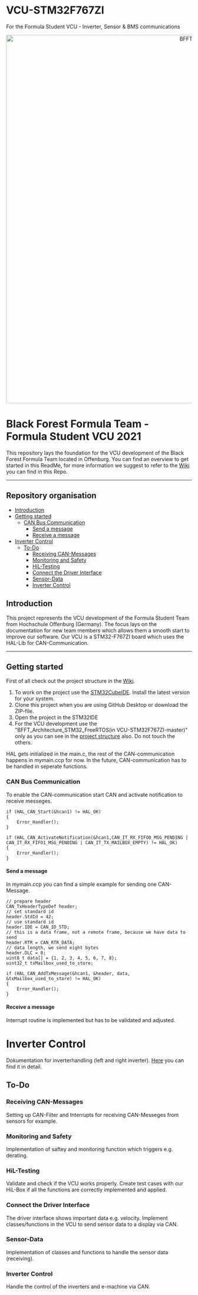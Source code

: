 # VCU-STM32F767ZI
For the Formula Student VCU - Inverter, Sensor &amp; BMS communications
<p align="center">
  <a href="https://blackforestformula.hs-offenburg.de/">
    <img alt="BFFT_Logo" title="BFFT" src="https://scontent-frt3-1.xx.fbcdn.net/v/t1.0-9/69419451_117866062911797_4569414645357477888_o.jpg?_nc_cat=107&ccb=1-3&_nc_sid=973b4a&_nc_ohc=b5rqMomf8_AAX8x_CMD&_nc_ht=scontent-frt3-1.xx&oh=7ab30784f93fdf5ad846196156f856e6&oe=606D20C4" width="1000">
  </a>
</p>

# Black Forest Formula Team - Formula Student VCU 2021

This repository lays the foundation for the VCU development of the Black Forest Formula Team located in Offenburg. You can find an overview to get started in this ReadMe, for more information we suggest to refer to the [Wiki](https://github.com/Black-Forest-Formula-Team/VCU-STM32F767ZI/wiki) you can find in this Repo.
____________________


## Repository organisation

<!-- START doctoc generated TOC please keep comment here to allow auto update -->
<!-- DON'T EDIT THIS SECTION, INSTEAD RE-RUN doctoc TO UPDATE -->


  - [Introduction](#introduction)
  - [Getting started](#getting-started)
    - [CAN Bus Communication](#can-bus-communication)
      - [Send a message](#send-a-message)
      - [Receive a message](#receive-a-message)
- [Inverter Control](#inverter-control)
  - [To-Do](#to-do)
    - [Receiving CAN-Messages](#receiving-can-messages)
    - [Monitoring and Safety](#monitoring-and-safety)
    - [HiL-Testing](#hil-testing)
    - [Connect the Driver Interface](#connect-the-driver-interface)
    - [Sensor-Data](#sensor-data)
    - [Inverter Control](#inverter-control-1)

<!-- END doctoc generated TOC please keep comment here to allow auto update -->

## Introduction
This project represents the VCU development of the Formula Student Team from Hochschule Offenburg (Germany). The focus lays on the documentation for new team members which allows them a smooth start to improve our software.
Our VCU is a STM32-F767ZI board which uses the HAL-Lib for CAN-Communication.


____________________
## Getting started
First of all check out the project structure in the [Wiki](https://github.com/Black-Forest-Formula-Team/VCU-STM32F767ZI/wiki/Project-Structure).
1. To work on the project use the [STM32CubeIDE](https://www.st.com/en/development-tools/stm32cubeide.html). Install the latest version for your system.
2. Clone this project when you are using GitHub Desktop or download the ZIP-file.
3. Open the project in the STM32IDE
4. For the VCU development use the "BFFT_Architecture_STM32_FreeRTOS(in VCU-STM32F767ZI-master)" only as you can see in the [project structure](https://github.com/Black-Forest-Formula-Team/VCU-STM32F767ZI/wiki/Project-Structure) also. Do not touch the others.


HAL gets initialized in the main.c, the rest of the CAN-communication happens in mymain.ccp for now. In the future, CAN-communication has to be handled in seperate functions.


### CAN Bus Communication
To enable the CAN-communication start CAN and activate notification to receive messeges.


```	
if (HAL_CAN_Start(&hcan1) != HAL_OK)
{
	Error_Handler();
}

if (HAL_CAN_ActivateNotification(&hcan1,CAN_IT_RX_FIFO0_MSG_PENDING | CAN_IT_RX_FIFO1_MSG_PENDING | CAN_IT_TX_MAILBOX_EMPTY) != HAL_OK)
{
	Error_Handler();
}	
```

#### Send a message
In mymain.ccp you can find a simple example for sending one CAN-Message.

```
// prepare header
CAN_TxHeaderTypeDef header;
// set standard id
header.StdId = 42;
// use standard id
header.IDE = CAN_ID_STD;
// this is a data frame, not a remote frame, because we have data to send
header.RTR = CAN_RTR_DATA;
// data length, we send eight bytes
header.DLC = 8;
uint8_t data[] = {1, 2, 3, 4, 5, 6, 7, 8};
uint32_t txMailbox_used_to_store;

if (HAL_CAN_AddTxMessage(&hcan1, &header, data, &txMailbox_used_to_store) != HAL_OK)
{
	Error_Handler();
}
```

#### Receive a message
Interrupt routine is implemented but has to be validated and adjusted.


# Inverter Control
Dokumentation for inverterhandling (left and right inverter). [Here](https://github.com/Black-Forest-Formula-Team/VCU-STM32F767ZI/wiki/Inverter-Control) you can find it in detail.

## To-Do

### Receiving CAN-Messages
Setting up CAN-Filter and Interrupts for receiving CAN-Messeges from sensors for example.

### Monitoring and Safety
Implementation of saftey and monitoring function which triggers e.g. derating.

### HiL-Testing
Validate and check if the VCU works properly. Create test cases with our HiL-Box if all the functions are correctly implemented and applied.

### Connect the Driver Interface
The driver interface shows important data e.g. velocity. Implement classes/functions in the VCU to send sensor data to a display via CAN.

### Sensor-Data
Implementation of classes and functions to handle the sensor data (receiving).

### Inverter Control
Handle the control of the inverters and e-machine via CAN.
